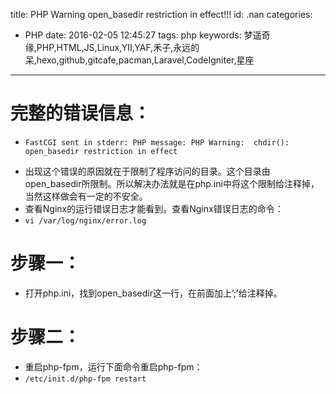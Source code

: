 title: PHP Warning  open_basedir restriction in effect!!!
id: .nan
categories:
  - PHP
date: 2016-02-05 12:45:27
tags: php
keywords: 梦遥奇缘,PHP,HTML,JS,Linux,YII,YAF,禾子,永远的呆,hexo,github,gitcafe,pacman,Laravel,CodeIgniter,星座
---
# 完整的错误信息：
- `FastCGI sent in stderr: PHP message: PHP Warning:  chdir(): open_basedir restriction in effect`
+ 出现这个错误的原因就在于限制了程序访问的目录。这个目录由open_basedir所限制。所以解决办法就是在php.ini中将这个限制给注释掉，当然这样做会有一定的不安全。
+ 查看Nginx的运行错误日志才能看到。查看Nginx错误日志的命令：
+  `vi /var/log/nginx/error.log`
#  步骤一：
+ 打开php.ini，找到open_basedir这一行，在前面加上’;’给注释掉。
#  步骤二：
+ 重启php-fpm，运行下面命令重启php-fpm：
+  `/etc/init.d/php-fpm restart`
